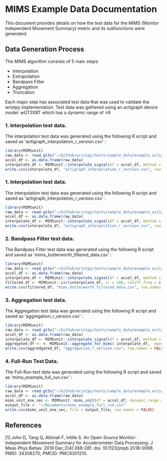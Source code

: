 # MIMS Example Data Documentation

This document provides details on how the test data for the MIMS (Monitor Independent Movement Summary) metric and its subfunctions were generated.


## Data Generation Process

The MIMS algorithm consists of 5 main steps:
* Interpolation
* Extrapolation
* Bandpass Filter
* Aggregation
* Truncation

Each major step has associated test data that was used to validate the wristpy implementation. Test data was gathered using an actigraph device model: wGT3XBT which has a dynamic range of
±8

### 1. Interpolation test data.

The interpolation test data was generated using the following R script and saved as 'actigraph_interpolation_r_version.csv' :

```r
library(MIMSunit)
raw_data <- read.gt3x("~/Github/wristpy/tests/sample_data/example_actigraph.gt3x")
accel_df <- as.data.frame(raw_data)
interpolate_df <- MIMSunit::interpolate_signal(df = accel_df, method = "spline_natural", sr = 100)
write.csv(interpolate_df, "actigraph_interpolation_r_version.csv", row.names = FALSE)
```

### 1. Interpolation test data.

The interpolation test data was generated using the following R script and saved as 'actigraph_interpolation_r_version.csv' :

```r
library(MIMSunit)
raw_data <- read.gt3x("~/Github/wristpy/tests/sample_data/example_actigraph.gt3x")
accel_df <- as.data.frame(raw_data)
interpolate_df <- MIMSunit::interpolate_signal(df = accel_df, method = "spline_natural", sr = 100)
write.csv(interpolate_df, "actigraph_interpolation_r_version.csv", row.names = FALSE)
```

### 2. Bandpass Filter test data.

The Bandpass Filter test data was generated using the following R script and saved as 'mims_butterworth_filtered_data.csv' :

```r
library(MIMSunit)
raw_data <- read.gt3x("~/Github/wristpy/tests/sample_data/example_actigraph.gt3x")
accel_df <- as.data.frame(raw_data)
interpolate_df <- MIMSunit::interpolate_signal(df = accel_df, method = "spline_natural", sr = 100)
filtered_df <- MIMSunit::iir(interpolate_df, sr = 100, cutoff_freq = c(0.2, 5), type = 'pass', filter_type = 'butter')
write.csv(filtered_df, "mims_butterworth_filtered_data.csv", row.names = FALSE)
```

### 3. Aggregation test data.

The Aggregation test data was generated using the following R script and saved as 'aggregation_r_version.csv' :

```r
library(MIMSunit)
raw_data <- read.gt3x("~/Github/wristpy/tests/sample_data/example_actigraph.gt3x")
accel_df <- as.data.frame(raw_data)
interpolate_df <- MIMSunit::interpolate_signal(df = accel_df, method = "spline_natural", sr = 100)
aggregated_df <- <- MIMSunit::aggregate_for_mims( interpolate_df,  epoch = "1 min",  method = "trapz", rectify = TRUE)
write.csv(aggredgated_df, "aggregation_r_version.csv", row.names = FALSE)
```

### 4. Full-Run Test Data.

The Full-Run test data was generated using the following R script and saved as 'mims_example_full_run.csv' :

```r
library(MIMSunit)
raw_data <- read.gt3x("~/Github/wristpy/tests/sample_data/example_actigraph.gt3x")
accel_df <- as.data.frame(raw_data)
mims_unit_one_sec <- MIMSunit::mims_unit(df = accel_df, dynamic_range = c(-8, 8), epoch = "1 sec")
output_file <- "~/Documents/mims_example_full_run.csv"
write.csv(mims_unit_one_sec, file = output_file, row.names = FALSE)
```


## References
[1] John D, Tang Q, Albinali F, Intille S. An Open-Source Monitor-Independent Movement Summary for Accelerometer Data Processing. J Meas Phys Behav. 2019 Dec;2(4):268-281. doi: 10.1123/jmpb.2018-0068. PMID: 34308270; PMCID: PMC8301210.
